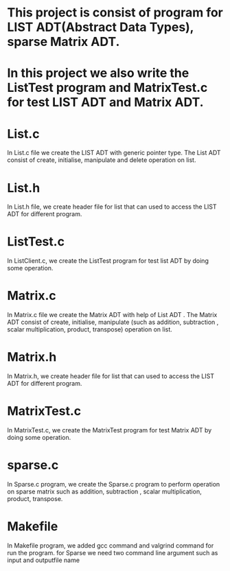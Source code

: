 # This project is consist of program for LIST ADT(Abstract Data Types), sparse Matrix ADT.
# In this project we also write the ListTest program and MatrixTest.c for test LIST ADT and Matrix ADT.

# List.c
In List.c file we create the LIST ADT with generic pointer type. The List ADT consist of create, initialise, manipulate and delete operation on list. 

# List.h
In List.h file, we create header file for list that can used to access the LIST ADT for different program.   

# ListTest.c
In ListClient.c, we create the ListTest program for test list ADT by doing some operation.

# Matrix.c
In Matrix.c file we create the Matrix ADT with help of List ADT . The Matrix ADT consist of create, initialise, manipulate (such as addition, subtraction , scalar multiplication, product, transpose) operation on list.

# Matrix.h
In Matrix.h,  we create header file for list that can used to access the LIST ADT for different program. 

# MatrixTest.c
In MatrixTest.c, we create the MatrixTest program for test Matrix ADT by doing some operation.

# sparse.c 
In Sparse.c program, we create the Sparse.c program to perform operation on sparse matrix such as addition, subtraction , scalar multiplication, product, transpose.

# Makefile
In Makefile program, we added gcc command and valgrind command for run the program.
for Sparse we need two command line argument such as input and outputfile name